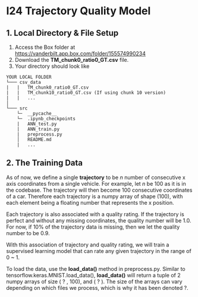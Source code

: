 # I24 Trajectory Quality Model

## 1. Local Directory & File Setup
1. Access the Box folder at https://vanderbilt.app.box.com/folder/155574990234
2. Download the **TM_chunk0_ratio0_GT.csv** file.
3. Your directory should look like
```
YOUR LOCAL FOLDER
└─── csv_data
|   |   TM_chunk0_ratio0_GT.csv
|   |   TM_chunk10_ratio0_GT.csv (If using chunk 10 version)
|   |   ...
│
└─── src
    └─  __pycache__
    └─  .ipynb_checkpoints
    |   ANN_test.py
    |   ANN_train.py
    |   preprocess.py
    │   README.md
    |   ...
```

## 2. The Training Data
As of now, we define a single **trajectory** to be *n* number of consecutive x axis coordinates from a single vehicle.
For example, let *n* be 100 as it is in the codebase. The trajectory will then become 100 consecutive coordinates of a car.
Therefore each trajectory is a numpy array of shape (100), with each element being a floating number that represents the x position.

Each trajectory is also associated with a quality rating. If the trajectory is perfect and without any missing coordinates, the quality number will be 1.0.
For now, if 10% of the trajectory data is missing, then we let the quality number to be 0.9.

With this association of trajectory and quality rating, we will train a supervised learning model that can rate any given trajectory in the range of 0 ~ 1.

To load the data, use the **load_data()** method in preprocess.py. Similar to tensorflow.keras.MNIST.load_data(), **load_data()** will return a tuple of 2 numpy arrays 
of size ( ? , 100), and ( ? ). The size of the arrays can vary depending on which files we process, which is why it has been denoted ?.